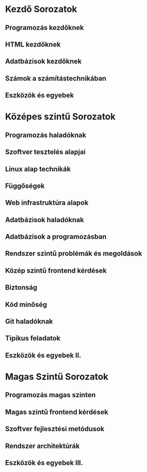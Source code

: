Kezdő Sorozatok
===============

Programozás kezdőknek
---------------------

HTML kezdőknek
--------------

Adatbázisok kezdőknek
---------------------

Számok a számítástechnikában
----------------------------

Eszközök és egyebek
-------------------


Középes szintű Sorozatok
========================

Programozás haladóknak
----------------------

Szoftver tesztelés alapjai
--------------------------

Linux alap technikák
--------------------

Függőségek
----------

Web infrastruktúra alapok
-------------------------

Adatbázisok haladóknak
----------------------

Adatbázisok a programozásban
----------------------------

Rendszer szintű problémák és megoldások
---------------------------------------

Közép szintű frontend kérdések
------------------------------

Biztonság
--------

Kód minőség
------------

Git haladóknak
--------------

Tipikus feladatok
-----------------

Eszközök és egyebek II.
-----------------------


Magas Szintű Sorozatok
======================

Programozás magas szinten
-------------------------

Magas szintű frontend kérdések
------------------------------

Szoftver fejlesztési metódusok
------------------------------

Rendszer architektúrák
----------------------

Eszközök és egyebek III.
------------------------
